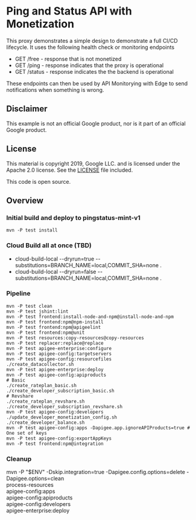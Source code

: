 # Ping and Status API with Monetization

This proxy demonstrates a simple design to demonstrate a full CI/CD lifecycle.
It uses the following health check or monitoring endpoints
* GET /free - response that is not monetized
* GET /ping - response indicates that the proxy is operational
* GET /status - response indicates the the backend is operational

These endpoints can then be used by API Monitorying with Edge to send notifications when something is wrong.

## Disclaimer

This example is not an official Google product, nor is it part of an official Google product.

## License

This material is copyright 2019, Google LLC. and is licensed under the Apache 2.0 license.
See the [LICENSE](LICENSE) file included.

This code is open source.

## Overview

### Initial build and deploy to pingstatus-mint-v1
```
mvn -P test install
```

### Cloud Build all at once (TBD)
* cloud-build-local --dryrun=true --substitutions=BRANCH_NAME=local,COMMIT_SHA=none .
* cloud-build-local --dryrun=false --substitutions=BRANCH_NAME=local,COMMIT_SHA=none .

### Pipeline
```
mvn -P test clean
mvn -P test jshint:lint
mvn -P test frontend:install-node-and-npm@install-node-and-npm
mvn -P test frontend:npm@npm-install
mvn -P test frontend:npm@apigeelint
mvn -P test frontend:npm@unit
mvn -P test resources:copy-resources@copy-resources
mvn -P test replacer:replace@replace
mvn -P test apigee-enterprise:configure
mvn -P test apigee-config:targetservers
mvn -P test apigee-config:resourcefiles
./create_datacollector.sh
mvn -P test apigee-enterprise:deploy
mvn -P test apigee-config:apiproducts
# Basic
./create_rateplan_basic.sh
./create_developer_subscription_basic.sh
# Revshare
./create_rateplan_revshare.sh
./create_developer_subscription_revshare.sh
mvn -P test apigee-config:developers
./update_developer_monetization_config.sh
./create_developer_balance.sh
mvn -P test apigee-config:apps -Dapigee.app.ignoreAPIProducts=true # One set of keys
mvn -P test apigee-config:exportAppKeys
mvn -P test frontend:npm@integration
```

### Cleanup
mvn -P "$ENV" -Dskip.integration=true -Dapigee.config.options=delete -Dapigee.options=clean \
    process-resources \
    apigee-config:apps \
    apigee-config:apiproducts \
    apigee-config:developers \
    apigee-enterprise:deploy
